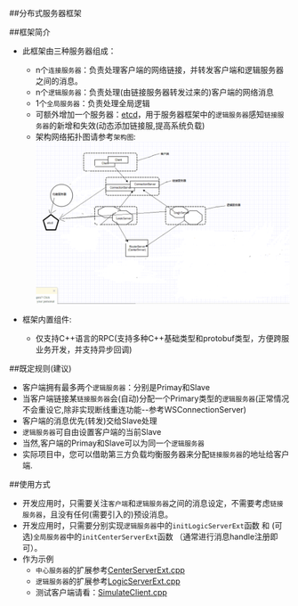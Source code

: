 ##分布式服务器框架

##框架简介
* 此框架由三种服务器组成：
	* n个`连接服务器`：负责处理客户端的网络链接，并转发客户端和逻辑服务器之间的消息。
	* n个`逻辑服务器`：负责处理(由链接服务器转发过来的)客户端的网络消息
	* 1个`全局服务器`：负责处理全局逻辑
	* 可额外增加一个服务器：[etcd](https://github.com/coreos/etcd)，用于服务器框架中的`逻辑服务器`感知`链接服务器`的新增和失效(动态添加链接服,提高系统负载)
	* 架构网络拓扑图请参考`架构图`:
	![Alt text](%E6%9C%8D%E5%8A%A1%E5%99%A8%E6%9E%B6%E6%9E%84%E6%96%87%E6%A1%A3/%E6%9C%8D%E5%8A%A1%E5%99%A8%E6%95%B4%E4%BD%93%E6%9E%B6%E6%9E%84.png)

*  框架内置组件:
	*  仅支持C++语言的RPC(支持多种C++基础类型和protobuf类型，方便跨服业务开发，并支持异步回调)

##既定规则(建议)
*  客户端拥有最多两个`逻辑服务器`：分别是Primay和Slave
*  当客户端链接某`链接服务器`会(自动)分配一个Primary类型的`逻辑服务器`(正常情况不会重设它,除非实现断线重连功能--参考WSConnectionServer)
*  客户端的消息优先(转发)交给Slave处理
*  `逻辑服务器`可自由设置客户端的当前Slave
*  当然,客户端的Primay和Slave可以为同一个`逻辑服务器`
*  实际项目中，您可以借助第三方负载均衡服务器来分配`链接服务器`的地址给客户端.

##使用方式
* 开发应用时，只需要关注`客户端`和`逻辑服务器`之间的消息设定，不需要考虑`链接服务器`，且没有任何(需要引入的)预设消息。
* 开发应用时，只需要分别实现`逻辑服务器`中的`initLogicServerExt`函数 和 (可选)`全局服务器`中的`initCenterServerExt`函数  （通常进行消息handle注册即可）。
* 作为示例
    * `中心服务器`的扩展参考[CenterServerExt.cpp](https://github.com/IronsDu/DServerFramework/blob/master/DDServerFramework/src/test/CenterServerExt.cpp)
    * `逻辑服务器`的扩展参考[LogicServerExt.cpp](https://github.com/IronsDu/DServerFramework/blob/master/DDServerFramework/src/test/LogicServerExt.cpp)
    * 测试客户端请看：[SimulateClient.cpp](https://github.com/IronsDu/DServerFramework/blob/master/DDServerFramework/src/SimulatePlayer/SimulateClient.cpp#L34)
